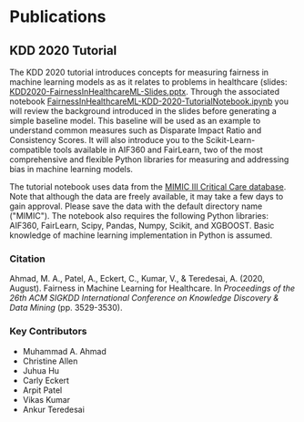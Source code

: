 # Publications

## KDD 2020 Tutorial
The KDD 2020 tutorial introduces concepts for measuring fairness in machine learning models as as it relates to problems in healthcare (slides: [KDD2020-FairnessInHealthcareML-Slides.pptx](KDD2020-FairnessInHealthcareML-Slides.pptx). Through the associated notebook [FairnessInHealthcareML-KDD-2020-TutorialNotebook.ipynb](FairnessInHealthcareML-KDD-2020-TutorialNotebook.ipynb) you will review the background introduced in the slides before generating a simple baseline model. This baseline will be used as an example to understand common measures such as Disparate Impact Ratio and Consistency Scores. It will also introduce you to the Scikit-Learn-compatible tools available in AIF360 and FairLearn, two of the most comprehensive and flexible Python libraries for measuring and addressing bias in machine learning models.

The tutorial notebook uses data from the [MIMIC III Critical Care database](https://mimic.physionet.org/gettingstarted/access/). Note that although the data are freely available, it may take a few days to gain approval. Please save the data with the default directory name ("MIMIC"). The notebook also requires the following Python libraries: AIF360, FairLearn, Scipy, Pandas, Numpy, Scikit, and XGBOOST. Basic knowledge of machine learning implementation in Python is assumed.

### Citation
Ahmad, M. A., Patel, A., Eckert, C., Kumar, V., & Teredesai, A. (2020, August). Fairness in Machine Learning for Healthcare. In _Proceedings of the 26th ACM SIGKDD International Conference on Knowledge Discovery & Data Mining_ (pp. 3529-3530).

### Key Contributors
* Muhammad A. Ahmad
* Christine Allen
* Juhua Hu
* Carly Eckert
* Arpit Patel
* Vikas Kumar
* Ankur Teredesai
